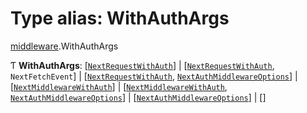 # Type alias: WithAuthArgs

[middleware](../modules/middleware.md).WithAuthArgs

Ƭ **WithAuthArgs**: [[`NextRequestWithAuth`](../interfaces/middleware.NextRequestWithAuth.md)] \| [[`NextRequestWithAuth`](../interfaces/middleware.NextRequestWithAuth.md), `NextFetchEvent`] \| [[`NextRequestWithAuth`](../interfaces/middleware.NextRequestWithAuth.md), [`NextAuthMiddlewareOptions`](../interfaces/middleware.NextAuthMiddlewareOptions.md)] \| [[`NextMiddlewareWithAuth`](middleware.NextMiddlewareWithAuth.md)] \| [[`NextMiddlewareWithAuth`](middleware.NextMiddlewareWithAuth.md), [`NextAuthMiddlewareOptions`](../interfaces/middleware.NextAuthMiddlewareOptions.md)] \| [[`NextAuthMiddlewareOptions`](../interfaces/middleware.NextAuthMiddlewareOptions.md)] \| []
